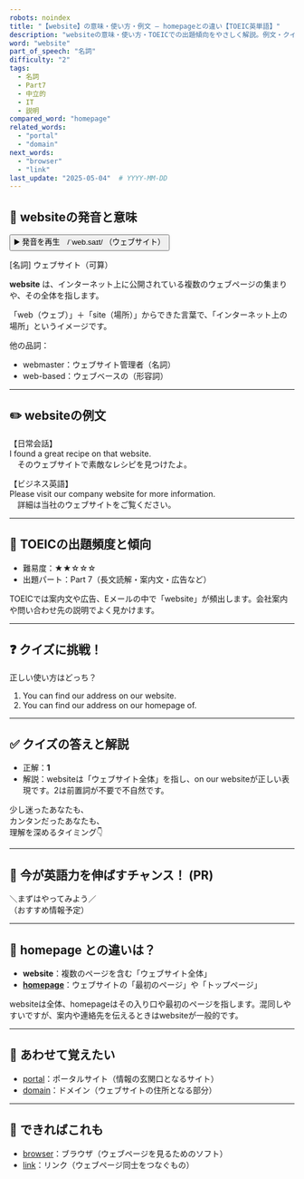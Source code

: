 ```yaml
---
robots: noindex
title: "【website】の意味・使い方・例文 ― homepageとの違い【TOEIC英単語】"
description: "websiteの意味・使い方・TOEICでの出題傾向をやさしく解説。例文・クイズ付きでhomepageとの違いもわかりやすく学べます。"
word: "website"
part_of_speech: "名詞"
difficulty: "2"
tags:
  - 名詞
  - Part7
  - 中立的
  - IT
  - 説明
compared_word: "homepage"
related_words:
  - "portal"
  - "domain"
next_words:
  - "browser"
  - "link"
last_update: "2025-05-04"  # YYYY-MM-DD
---
```


## 🔰 websiteの発音と意味

<button class="play-audio" onclick="playTTS('website')">
  <span class="play-audio-main">
    ▶️ 発音を再生　/ˈweb.saɪt/
  </span>
  <span class="play-audio-sub">
    （ウェブサイト）
  </span>
</button>

[名詞] ウェブサイト（可算）

**website** は、インターネット上に公開されている複数のウェブページの集まりや、その全体を指します。

「web（ウェブ）」＋「site（場所）」からできた言葉で、「インターネット上の場所」というイメージです。

他の品詞：  
- webmaster：ウェブサイト管理者（名詞）
- web-based：ウェブベースの（形容詞）

---

## ✏️ websiteの例文

【日常会話】  
I found a great recipe on that website.  
　そのウェブサイトで素敵なレシピを見つけたよ。

【ビジネス英語】  
Please visit our company website for more information.  
　詳細は当社のウェブサイトをご覧ください。

---

## 🎯 TOEICの出題頻度と傾向

- 難易度：★★☆☆☆
- 出題パート：Part 7（長文読解・案内文・広告など）

TOEICでは案内文や広告、Eメールの中で「website」が頻出します。会社案内や問い合わせ先の説明でよく見かけます。

---

## ❓ クイズに挑戦！

正しい使い方はどっち？

1. You can find our address on our website.  
2. You can find our address on our homepage of.

---

## ✅ クイズの答えと解説

- 正解：**1**
- 解説：websiteは「ウェブサイト全体」を指し、on our websiteが正しい表現です。2は前置詞が不要で不自然です。

少し迷ったあなたも、  
カンタンだったあなたも、  
理解を深めるタイミング👇️

---

## 🚀 今が英語力を伸ばすチャンス！ (PR)

<div class="info-center">
＼まずはやってみよう／<br>  
（おすすめ情報予定）
</div>

---

## 🤔  homepage との違いは？

- **website**：複数のページを含む「ウェブサイト全体」
- **[homepage](/word/homepage/)**：ウェブサイトの「最初のページ」や「トップページ」

websiteは全体、homepageはその入り口や最初のページを指します。混同しやすいですが、案内や連絡先を伝えるときはwebsiteが一般的です。

---

## 🧩 あわせて覚えたい

- [portal](/word/portal/)：ポータルサイト（情報の玄関口となるサイト）
- [domain](/word/domain/)：ドメイン（ウェブサイトの住所となる部分）

---

## 📖 できればこれも

- [browser](/word/browser/)：ブラウザ（ウェブページを見るためのソフト）
- [link](/word/link/)：リンク（ウェブページ同士をつなぐもの）

<!-- cvid: aid07_bid08 -->
